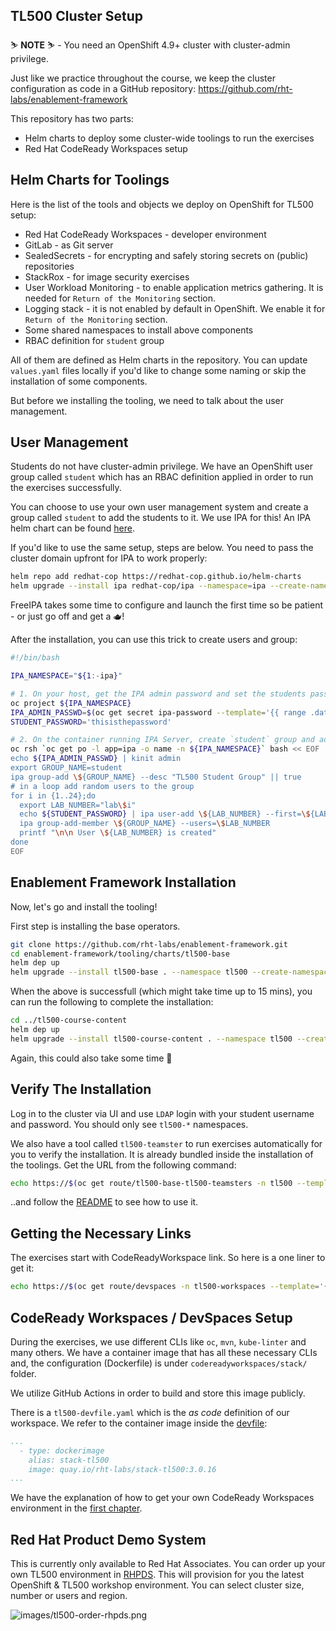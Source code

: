 ## TL500 Cluster Setup

<p class="warn">
    ⛷️ <b>NOTE</b> ⛷️ - You need an OpenShift 4.9+ cluster with cluster-admin privilege.
</p>

Just like we practice throughout the course, we keep the cluster configuration as code in a GitHub repository: https://github.com/rht-labs/enablement-framework

This repository has two parts:
- Helm charts to deploy some cluster-wide toolings to run the exercises
- Red Hat CodeReady Workspaces setup

## Helm Charts for Toolings

Here is the list of the tools and objects we deploy on OpenShift for TL500 setup:

* Red Hat CodeReady Workspaces - developer environment
* GitLab - as Git server
* SealedSecrets - for encrypting and safely storing secrets on (public) repositories 
* StackRox - for image security exercises
* User Workload Monitoring - to enable application metrics gathering. It is needed for `Return of the Monitoring` section.
* Logging stack - it is not enabled by default in OpenShift. We enable it for `Return of the Monitoring` section.
* Some shared namespaces to install above components
* RBAC definition for `student` group

All of them are defined as Helm charts in the repository. You can update `values.yaml` files locally if you'd like to change some naming or skip the installation of some components.

But before we installing the tooling, we need to talk about the user management.

## User Management
Students do not have cluster-admin privilege. We have an OpenShift user group called `student` which has an RBAC definition applied in order to run the exercises successfully.

You can choose to use your own user management system and create a group called `student` to add the students to it. We use IPA for this! An IPA helm chart can be found [here](https://github.com/redhat-cop/helm-charts/tree/master/charts/ipa).

If you'd like to use the same setup, steps are below. You need to pass the cluster domain upfront for IPA to work properly:

```bash
helm repo add redhat-cop https://redhat-cop.github.io/helm-charts
helm upgrade --install ipa redhat-cop/ipa --namespace=ipa --create-namespace --set app_domain=<CLUSTER_DOMAIN> --set ocp_auth.enabled=true
```
FreeIPA takes some time to configure and launch the first time so be patient - or just go off and get a 🫖!

After the installation, you can use this trick to create users and group:

```bash
#!/bin/bash

IPA_NAMESPACE="${1:-ipa}"

# 1. On your host, get the IPA admin password and set the students password.
oc project ${IPA_NAMESPACE}
IPA_ADMIN_PASSWD=$(oc get secret ipa-password --template='{{ range .data }}{{.}}{{end}}' -n ipa | base64 -d)
STUDENT_PASSWORD='thisisthepassword'

# 2. On the container running IPA Server, create `student` group and add users to it.
oc rsh `oc get po -l app=ipa -o name -n ${IPA_NAMESPACE}` bash << EOF
echo ${IPA_ADMIN_PASSWD} | kinit admin
export GROUP_NAME=student
ipa group-add \${GROUP_NAME} --desc "TL500 Student Group" || true
# in a loop add random users to the group 
for i in {1..24};do
  export LAB_NUMBER="lab\$i"
  echo ${STUDENT_PASSWORD} | ipa user-add \${LAB_NUMBER} --first=\${LAB_NUMBER} --last=\${LAB_NUMBER} --email=\${LAB_NUMBER}@redhatlabs.dev --password
  ipa group-add-member \${GROUP_NAME} --users=\$LAB_NUMBER
  printf "\n\n User \${LAB_NUMBER} is created"
done
EOF
```
## Enablement Framework Installation
Now, let's go and install the tooling!

First step is installing the base operators.

```bash
git clone https://github.com/rht-labs/enablement-framework.git
cd enablement-framework/tooling/charts/tl500-base
helm dep up
helm upgrade --install tl500-base . --namespace tl500 --create-namespace
```

When the above is successfull (which might take time up to 15 mins), you can run the following to complete the installation:

```bash
cd ../tl500-course-content
helm dep up
helm upgrade --install tl500-course-content . --namespace tl500 --create-namespace 
```
Again, this could also take some time 🙈

## Verify The Installation
Log in to the cluster via UI and use `LDAP` login with your student username and password. You should only see `tl500-*` namespaces. 

We also have a tool called `tl500-teamster` to run exercises automatically for you to verify the installation. It is already bundled inside the installation of the toolings. Get the URL from the following command:

```bash
echo https://$(oc get route/tl500-base-tl500-teamsters -n tl500 --template='{{.spec.host}}')
```

..and follow the [README](https://github.com/rht-labs/tl500-teamsters) to see how to use it.

## Getting the Necessary Links
The exercises start with CodeReadyWorkspace link. So here is a one liner to get it:

```bash
echo https://$(oc get route/devspaces -n tl500-workspaces --template='{{.spec.host}}')
```

## CodeReady Workspaces / DevSpaces Setup

During the exercises, we use different CLIs like `oc`, `mvn`, `kube-linter` and many others. We have a container image that has all these necessary CLIs and, the configuration (Dockerfile) is under `codereadyworkspaces/stack/` folder.

We utilize GitHub Actions in order to build and store this image publicly. 

There is a `tl500-devfile.yaml` which is the _as code_ definition of our workspace. We refer to the container image inside the [devfile](https://github.com/rht-labs/enablement-framework/blob/main/codereadyworkspaces/tl500-devfile.yaml#L29):

```yaml
...
  - type: dockerimage
    alias: stack-tl500
    image: quay.io/rht-labs/stack-tl500:3.0.16
...
```

We have the explanation of how to get your own CodeReady Workspaces environment in the [first chapter](1-the-manual-menace/1-the-basics).

## Red Hat Product Demo System

This is currently only available to Red Hat Associates. You can order up your own TL500 environment in [RHPDS](https://demo.redhat.com/catalog?search=tl500). This will provision for you the latest OpenShift & TL500 workshop environment. You can select cluster size, number or users and region.

![images/tl500-order-rhpds.png](images/tl500-order-rhpds.png)
